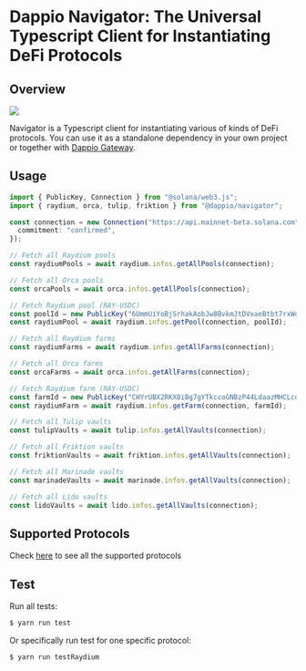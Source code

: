 # Dappio Navigator: The Universal Typescript Client for Instantiating DeFi Protocols

## Overview

![](https://hackmd.io/_uploads/rJbWYMd-o.jpg)

Navigator is a Typescript client for instantiating various of kinds of DeFi protocols. You can use it as a standalone dependency in your own project or together with [Dappio Gateway](https://guide.dappio.xyz/the-universal-rabbit-hole).

## Usage

```typescript
import { PublicKey, Connection } from "@solana/web3.js";
import { raydium, orca, tulip, friktion } from "@dappio/navigator";

const connection = new Connection("https://api.mainnet-beta.solana.com", {
  commitment: "confirmed",
});

// Fetch all Raydium pools
const raydiumPools = await raydium.infos.getAllPools(connection);

// Fetch all Orca pools
const orcaPools = await orca.infos.getAllPools(connection);

// Fetch Raydium pool (RAY-USDC)
const poolId = new PublicKey("6UmmUiYoBjSrhakAobJw8BvkmJtDVxaeBtbt7rxWo1mg");
const raydiumPool = await raydium.infos.getPool(connection, poolId);

// Fetch all Raydium farms
const raydiumFarms = await raydium.infos.getAllFarms(connection);

// Fetch all Orca farms
const orcaFarms = await orca.infos.getAllFarms(connection);

// Fetch Raydium farm (RAY-USDC)
const farmId = new PublicKey("CHYrUBX2RKX8iBg7gYTkccoGNBzP44LdaazMHCLcdEgS");
const raydiumFarm = await raydium.infos.getFarm(connection, farmId);

// Fetch all Tulip vaults
const tulipVaults = await tulip.infos.getAllVaults(connection);

// Fetch all Friktion vaults
const friktionVaults = await friktion.infos.getAllVaults(connection);

// Fetch all Marinade vaults
const marinadeVaults = await marinade.infos.getAllVaults(connection);

// Fetch all Lido vaults
const lidoVaults = await lido.infos.getAllVaults(connection);
```

## Supported Protocols

Check [here](https://universal-rabbit-hole.dappio.xyz/protocols) to see all the supported protocols

## Test

Run all tests:

```bash
$ yarn run test
```

Or specifically run test for one specific protocol:

```bash
$ yarn run testRaydium
```
